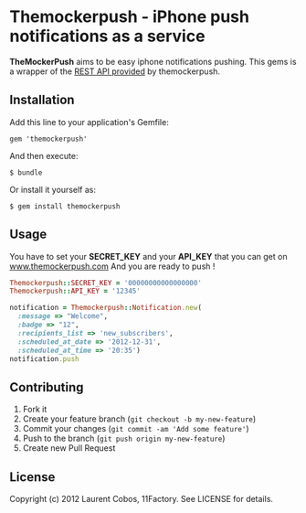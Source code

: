 # Themockerpush - iPhone push notifications as a service

**TheMockerPush** aims to be easy iphone notifications pushing.
This gems is a wrapper of the [REST API provided](http://www.themockerpush.com/documentation) by themockerpush.

## Installation

Add this line to your application's Gemfile:

    gem 'themockerpush'

And then execute:

    $ bundle

Or install it yourself as:

    $ gem install themockerpush

## Usage

You have to set your **SECRET_KEY** and your **API_KEY** that you can get on www.themockerpush.com
And you are ready to push ! 

```rb
Themockerpush::SECRET_KEY = '00000000000000000'
Themockerpush::API_KEY = '12345'

notification = Themockerpush::Notification.new(
  :message => "Welcome", 
  :badge => "12", 
  :recipients_list => 'new_subscribers',
  :scheduled_at_date => '2012-12-31',
  :scheduled_at_time => '20:35')
notification.push
```

## Contributing

1. Fork it
2. Create your feature branch (`git checkout -b my-new-feature`)
3. Commit your changes (`git commit -am 'Add some feature'`)
4. Push to the branch (`git push origin my-new-feature`)
5. Create new Pull Request


## License

Copyright (c) 2012 Laurent Cobos, 11Factory. See LICENSE for details.